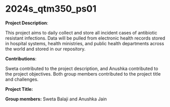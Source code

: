 # 2024s_qtm350_ps01


**Project Description**:

This project aims to daily collect and store all incident cases of antibiotic resistant infections. Data will be pulled from electronic health records stored in hospital systems, health ministries, and public health departments across the world and stored in our repository.

**Contributions**:

Sweta contributed to the project description, and Anushka contributed to the project objectives. Both group members contributed to the project title and challenges.

**Project Title:** 

**Group members:** Sweta Balaji and Anushka Jain

